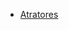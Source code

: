 
<!-- - [Erros de expressões (útil para labs)](https://github.com/lucasvreis/incerteza-lab) -->
- [Atratores](atratores)
